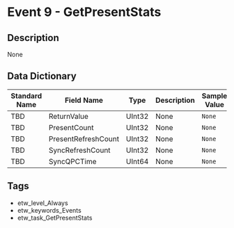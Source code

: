 # Event 9 - GetPresentStats

## Description
None

## Data Dictionary
|Standard Name|Field Name|Type|Description|Sample Value|
|---|---|---|---|---|
|TBD|ReturnValue|UInt32|None|`None`|
|TBD|PresentCount|UInt32|None|`None`|
|TBD|PresentRefreshCount|UInt32|None|`None`|
|TBD|SyncRefreshCount|UInt32|None|`None`|
|TBD|SyncQPCTime|UInt64|None|`None`|

## Tags
* etw_level_Always
* etw_keywords_Events
* etw_task_GetPresentStats